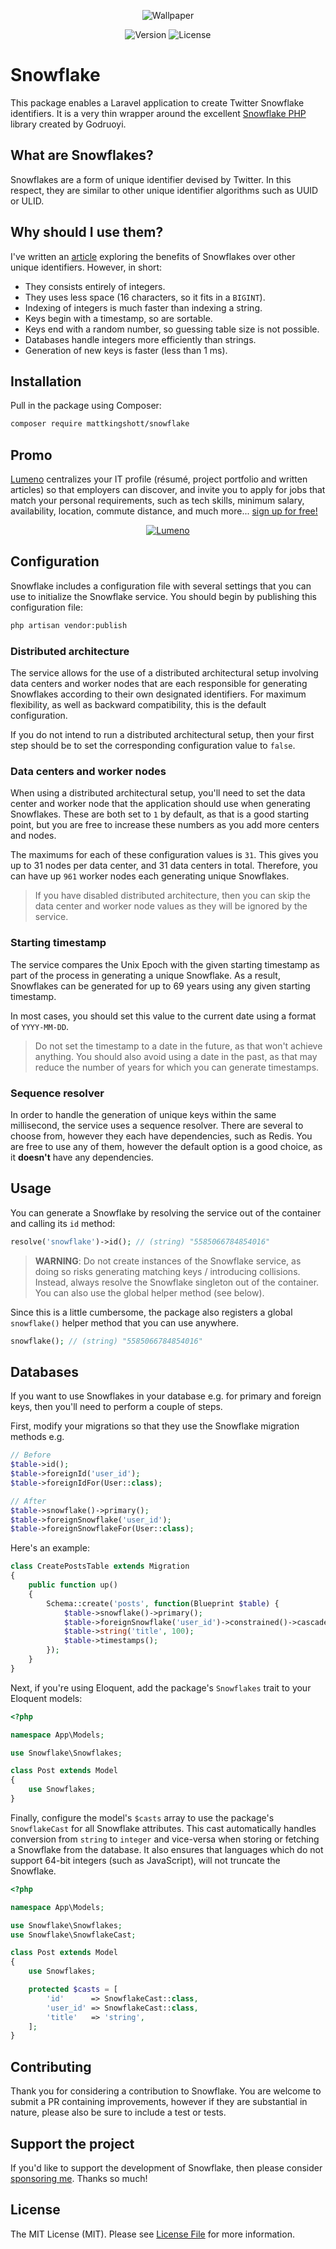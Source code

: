<!-- Screenshot -->
<p align="center">
    <img src="resources/wallpaper.jpg" alt="Wallpaper">
</p>

<!-- Badges -->
<p align="center">
  <img src="resources/version.svg" alt="Version">
  <img src="resources/license.svg" alt="License">
</p>

# Snowflake

This package enables a Laravel application to create Twitter Snowflake identifiers. It is a very thin wrapper around the excellent [Snowflake PHP](https://github.com/godruoyi/php-snowflake) library created by Godruoyi.

## What are Snowflakes?

Snowflakes are a form of unique identifier devised by Twitter. In this respect, they are similar to other unique identifier algorithms such as UUID or ULID.

## Why should I use them?

I've written an [article](https://itnext.io/choosing-the-right-data-type-means-of-generating-unique-primary-keys-d7aac92968c6) exploring the benefits of Snowflakes over other unique identifiers. However, in short:

- They consists entirely of integers.
- They uses less space (16 characters, so it fits in a `BIGINT`).
- Indexing of integers is much faster than indexing a string.
- Keys begin with a timestamp, so are sortable.
- Keys end with a random number, so guessing table size is not possible.
- Databases handle integers more efficiently than strings.
- Generation of new keys is faster (less than 1 ms).

## Installation

Pull in the package using Composer:

```bash
composer require mattkingshott/snowflake
```

## Promo

[Lumeno](https://lumeno.dev) centralizes your IT profile (résumé, project portfolio and written articles) so that employers can discover, and invite you to apply for jobs that match your personal requirements, such as tech skills, minimum salary, availability, location, commute distance, and much more... [sign up for free!](https://lumeno.dev)

<!-- Screenshot -->
<p align="center">
    <a target="_blank" href="https://lumeno.dev">
        <img src="resources/banner.png" alt="Lumeno" style="max-height: 170px">
    </a>
</p>

## Configuration

Snowflake includes a configuration file with several settings that you can use to initialize the Snowflake service. You should begin by publishing this configuration file:

```bash
php artisan vendor:publish
```

### Distributed architecture

The service allows for the use of a distributed architectural setup involving data centers and worker nodes that are each responsible for generating Snowflakes according to their own designated identifiers. For maximum flexibility, as well as backward compatibility, this is the default configuration.

If you do not intend to run a distributed architectural setup, then your first step should be to set the corresponding configuration value to `false`.

### Data centers and worker nodes

When using a distributed architectural setup, you'll need to set the data center and worker node that the application should use when generating Snowflakes. These are both set to `1` by default, as that is a good starting point, but you are free to increase these numbers as you add more centers and nodes.

The maximums for each of these configuration values is `31`. This gives you up to 31 nodes per data center, and 31 data centers in total. Therefore, you can have up `961` worker nodes each generating unique Snowflakes.

> If you have disabled distributed architecture, then you can skip the data center and worker node values as they will be ignored by the service.

### Starting timestamp

The service compares the Unix Epoch with the given starting timestamp as part of the process in generating a unique Snowflake. As a result, Snowflakes can be generated for up to 69 years using any given starting timestamp.

In most cases, you should set this value to the current date using a format of `YYYY-MM-DD`.

> Do not set the timestamp to a date in the future, as that won't achieve anything. You should also avoid using a date in the past, as that may reduce the number of years for which you can generate timestamps.

### Sequence resolver

In order to handle the generation of unique keys within the same millisecond, the service uses a sequence resolver. There are several to choose from, however they each have dependencies, such as Redis. You are free to use any of them, however the default option is a good choice, as it **doesn't** have any dependencies.

## Usage

You can generate a Snowflake by resolving the service out of the container and calling its `id` method:

```php
resolve('snowflake')->id(); // (string) "5585066784854016"
```

> **WARNING**: Do not create instances of the Snowflake service, as doing so risks generating matching keys / introducing collisions. Instead, always resolve the Snowflake singleton out of the container. You can also use the global helper method (see below).

Since this is a little cumbersome, the package also registers a global `snowflake()` helper method that you can use anywhere.

```php
snowflake(); // (string) "5585066784854016"
```

## Databases

If you want to use Snowflakes in your database e.g. for primary and foreign keys, then you'll need to perform a couple of steps.

First, modify your migrations so that they use the Snowflake migration methods e.g.

```php
// Before
$table->id();
$table->foreignId('user_id');
$table->foreignIdFor(User::class);

// After
$table->snowflake()->primary();
$table->foreignSnowflake('user_id');
$table->foreignSnowflakeFor(User::class);
```

Here's an example:

```php
class CreatePostsTable extends Migration
{
    public function up()
    {
        Schema::create('posts', function(Blueprint $table) {
            $table->snowflake()->primary();
            $table->foreignSnowflake('user_id')->constrained()->cascadeOnDelete();
            $table->string('title', 100);
            $table->timestamps();
        });
    }
}
```

Next, if you're using Eloquent, add the package's `Snowflakes` trait to your Eloquent models:

```php
<?php

namespace App\Models;

use Snowflake\Snowflakes;

class Post extends Model
{
    use Snowflakes;
}
```

Finally, configure the model's `$casts` array to use the package's `SnowflakeCast` for all Snowflake attributes. This cast automatically handles conversion from `string` to `integer` and vice-versa when storing or fetching a Snowflake from the database. It also ensures that languages which do not support 64-bit integers (such as JavaScript), will not truncate the Snowflake.

```php
<?php

namespace App\Models;

use Snowflake\Snowflakes;
use Snowflake\SnowflakeCast;

class Post extends Model
{
    use Snowflakes;

    protected $casts = [
        'id'      => SnowflakeCast::class,
        'user_id' => SnowflakeCast::class,
        'title'   => 'string',
    ];
}
```

## Contributing

Thank you for considering a contribution to Snowflake. You are welcome to submit a PR containing improvements, however if they are substantial in nature, please also be sure to include a test or tests.

## Support the project

If you'd like to support the development of Snowflake, then please consider [sponsoring me](https://www.paypal.com/cgi-bin/webscr?cmd=_s-xclick&hosted_button_id=YBEHLHPF3GUVY&source=url). Thanks so much!

## License

The MIT License (MIT). Please see [License File](LICENSE.md) for more information.

